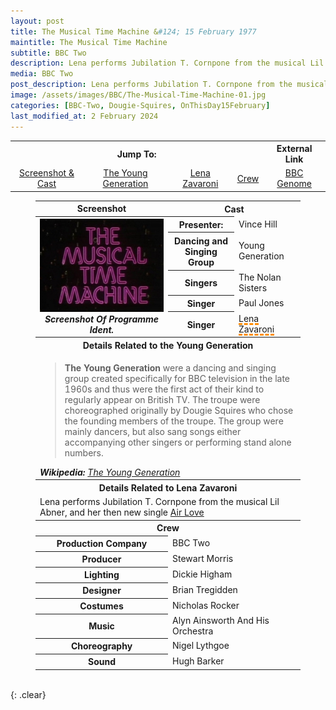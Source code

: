 ```yaml
---
layout: post
title: The Musical Time Machine &#124; 15 February 1977
maintitle: The Musical Time Machine
subtitle: BBC Two
description: Lena performs Jubilation T. Cornpone from the musical Lil Abner, and  her then new single Air Love.
media: BBC Two
post_description: Lena performs Jubilation T. Cornpone from the musical Lil Abner, and  her then new single Air Love.
image: /assets/images/BBC/The-Musical-Time-Machine-01.jpg
categories: [BBC-Two, Dougie-Squires, OnThisDay15February]
last_modified_at: 2 February 2024
---
```


<table>
<tr align="center">
<th colspan="5">Jump To:</th><th>External Link</th>
</tr>

<tr align="center">
<td style="width:23%;"><a href="#infobox1">Screenshot & Cast</a></td>
<td style="width:27%;"><a href="#infobox2">The Young Generation</a></td>
<td><a href="#infobox3">Lena Zavaroni</a></td>
<td><a href="#infobox4">Crew</a></td>
<td colspan="6"><a class="external-link" href="https://genome.ch.bbc.co.uk/schedules/service_bbc_two_england/1977-02-15#at-21.00">BBC Genome</a></td>
</tr>
</table>

<figure class="fig3">
<table>
<tr id="infobox1"><th>Screenshot</th><th colspan="2">Cast</th></tr>
<tr>
<th rowspan="6" class="top" style="width:50%;"><img src="/assets/images/BBC/The-Musical-Time-Machine-01.jpg" class="full-width" /><br /><cite>Screenshot Of Programme Ident.</cite></th>
</tr>
<tr><th style="width:25%;">Presenter:</th> <td>Vince Hill</td></tr>
<tr><th>Dancing and Singing Group</th><td>Young Generation</td></tr>
<tr><th>Singers</th><td>The Nolan Sisters</td></tr>
<tr><th>Singer</th><td>Paul Jones</td></tr>
<tr><th>Singer</th><td><span style="text-decoration: underline dashed darkorange 3px;">Lena Zavaroni</span></td></tr>
<tr id="infobox2" class="split"><th colspan="3">Details Related to the Young Generation</th></tr>
<tr><td colspan="3">
<blockquote><strong>The Young Generation</strong> were a dancing and singing group created specifically for BBC television in the late 1960s and thus were the first act of their kind to regularly appear on British TV. The troupe were choreographed originally by Dougie Squires who chose the founding members of the troupe. The group were mainly dancers, but also sang songs either accompanying other singers or performing stand alone numbers.</blockquote>
<cite><strong>Wikipedia:</strong> <a class="external-link" href="https://en.wikipedia.org/wiki/Dougie_Squires#The_Young_Generation">The Young Generation</a></cite></td></tr>
<tr id="infobox3" class="split"><th colspan="3">Details Related to Lena Zavaroni</th></tr>
<tr><td colspan="3">Lena performs Jubilation T. Cornpone from the musical Lil Abner, and  her then new single <a href="/discography/singles/1977-02-18-air-love">Air Love</a></td></tr>

<tr id="infobox4" class="split"><th colspan="3">Crew</th></tr>
<tr><th style="width:50%;">Production Company</th><td colspan="2" style="width:50%;">BBC Two</td></tr>
<tr><th>Producer</th><td colspan="2">Stewart Morris</td></tr>
<tr><th>Lighting</th><td colspan="2">Dickie Higham</td></tr>
<tr><th>Designer</th><td colspan="2">Brian Tregidden</td></tr>
<tr><th>Costumes</th><td colspan="2">Nicholas Rocker</td></tr>
<tr><th>Music</th><td colspan="2">Alyn Ainsworth And His Orchestra</td></tr>
<tr><th>Choreography</th><td colspan="2">Nigel Lythgoe</td></tr>
<tr><th>Sound</th><td colspan="2">Hugh Barker</td></tr>
</table>
</figure>

<br />{: .clear}

<style>
#infobox2, #infobox3, #infobox4 {scroll-margin-top: -3px;}
</style>
